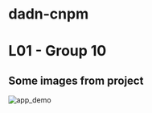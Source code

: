 # dadn-cnpm

# L01 - Group 10

## Some images from project

<!-- ![feeds](https://github.com/bombeo659/dadn-cnpm/blob/main/images/feeds.png)

![usecase](https://github.com/bombeo659/dadn-cnpm/blob/main/images/use_case.png)

![app_singin](https://github.com/bombeo659/dadn-cnpm/blob/main/images/app_0.jpg)

![app_signup](https://github.com/bombeo659/dadn-cnpm/blob/main/images/app_1.jpg)-->

![app_demo](https://github.com/bombeo659/dadn-cnpm/blob/main/images/app_demo.png) 

